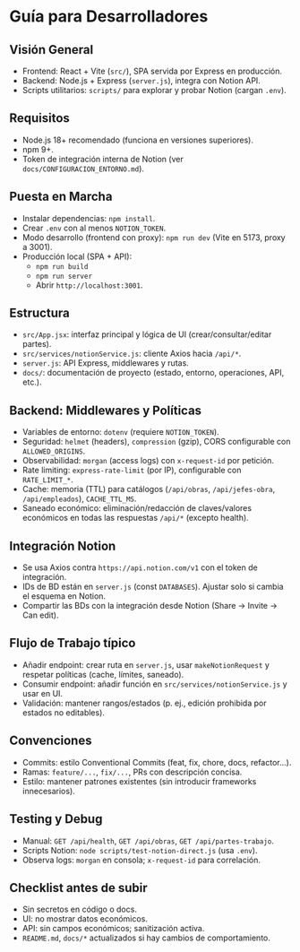 # Guía para Desarrolladores

## Visión General
- Frontend: React + Vite (`src/`), SPA servida por Express en producción.
- Backend: Node.js + Express (`server.js`), integra con Notion API.
- Scripts utilitarios: `scripts/` para explorar y probar Notion (cargan `.env`).

## Requisitos
- Node.js 18+ recomendado (funciona en versiones superiores).
- npm 9+.
- Token de integración interna de Notion (ver `docs/CONFIGURACION_ENTORNO.md`).

## Puesta en Marcha
- Instalar dependencias: `npm install`.
- Crear `.env` con al menos `NOTION_TOKEN`.
- Modo desarrollo (frontend con proxy): `npm run dev` (Vite en 5173, proxy a 3001).
- Producción local (SPA + API):
  - `npm run build`
  - `npm run server`
  - Abrir `http://localhost:3001`.

## Estructura
- `src/App.jsx`: interfaz principal y lógica de UI (crear/consultar/editar partes).
- `src/services/notionService.js`: cliente Axios hacia `/api/*`.
- `server.js`: API Express, middlewares y rutas.
- `docs/`: documentación de proyecto (estado, entorno, operaciones, API, etc.).

## Backend: Middlewares y Políticas
- Variables de entorno: `dotenv` (requiere `NOTION_TOKEN`).
- Seguridad: `helmet` (headers), `compression` (gzip), CORS configurable con `ALLOWED_ORIGINS`.
- Observabilidad: `morgan` (access logs) con `x-request-id` por petición.
- Rate limiting: `express-rate-limit` (por IP), configurable con `RATE_LIMIT_*`.
- Cache: memoria (TTL) para catálogos (`/api/obras`, `/api/jefes-obra`, `/api/empleados`), `CACHE_TTL_MS`.
- Saneado económico: eliminación/redacción de claves/valores económicos en todas las respuestas `/api/*` (excepto health).

## Integración Notion
- Se usa Axios contra `https://api.notion.com/v1` con el token de integración.
- IDs de BD están en `server.js` (const `DATABASES`). Ajustar solo si cambia el esquema en Notion.
- Compartir las BDs con la integración desde Notion (Share → Invite → Can edit).

## Flujo de Trabajo típico
- Añadir endpoint: crear ruta en `server.js`, usar `makeNotionRequest` y respetar políticas (cache, límites, saneado).
- Consumir endpoint: añadir función en `src/services/notionService.js` y usar en UI.
- Validación: mantener rangos/estados (p. ej., edición prohibida por estados no editables).

## Convenciones
- Commits: estilo Conventional Commits (feat, fix, chore, docs, refactor...).
- Ramas: `feature/...`, `fix/...`, PRs con descripción concisa.
- Estilo: mantener patrones existentes (sin introducir frameworks innecesarios).

## Testing y Debug
- Manual: `GET /api/health`, `GET /api/obras`, `GET /api/partes-trabajo`.
- Scripts Notion: `node scripts/test-notion-direct.js` (usa `.env`).
- Observa logs: `morgan` en consola; `x-request-id` para correlación.

## Checklist antes de subir
- Sin secretos en código o docs.
- UI: no mostrar datos económicos.
- API: sin campos económicos; sanitización activa.
- `README.md`, `docs/*` actualizados si hay cambios de comportamiento.

